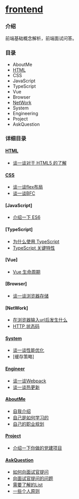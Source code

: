 # [frontend](https://github.com/jiweiyuan/frontend)


### 介绍

前端基础概念解析，前端面试问答。

### 目录

- AboutMe
- [HTML](#HTML)
- CSS
- JavaScript 
- TypeScript
- Vue
- Browser
- [NetWork](#NetWork)
- System
- Engineering
- Project
- AskQuestion

### 详细目录

#### [HTML](./html)

- [谈一谈对于 HTML5 的了解](./html/what-is-html5.md) 

#### [CSS](./css)

- [谈一谈flex布局](./css/what-is-flex.md)
- [谈一谈BFC](./css/what-is-bfc.md)

#### [JavaScript]

- [介绍一下 ES6](./what-is-es6.md)

#### [TypeScript]

- [为什么使用 TypeScript](./ts/why-use-ts.md)
- [TypeScript 关键特性](./ts/typescript-key-feature.md)

#### [Vue]

- [Vue 生命周期](./vue/lifecycle.md)

#### [Browser]

- [谈一谈浏览器存储](./what-is-browser-cache.md)

#### [NetWork]

- [在浏览器输入url后发生什么](./network/what-happen-after-enter-a-url.md)
- [HTTP 状态码](./network/http-status-code.md)

#### [System](./system/)
- [谈一谈性能优化](./system/what-is-performance-optimization.md)
- [缓存策略]

#### [Engineer](./engineer)

- [谈一谈Webpack](./engineer/what-is-webpack.md)
- [谈一谈热更新](./engineer/what-is-hot-replace.md)

#### [AboutMe](./me)

- [自我介绍](./me/introduce-myself.md)
- [自己是如何学习的](./how-to-learn.md)
- [自己的职业规划](./my-job-plan.md)

#### [Project](./project)

- [介绍一下你做的党建项目](./introduce-dangjian-project.md)

#### [AskQuestion](./ask)

- [如何向面试官提问](./ask/how-to-ask.md)
- [向面试官提问的问题](./ask/question-to-ask.md)
- [需要了解的List](./ask/must-kown-list.md)
- [一些个人原则](./ask/principles.md)